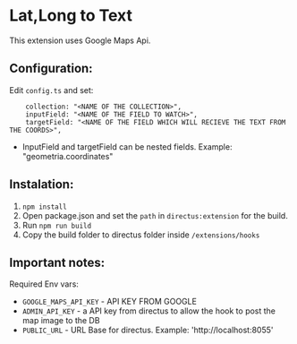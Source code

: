 # Lat,Long to Text

This extension uses Google Maps Api.

## Configuration:

Edit `config.ts` and set:

```
    collection: "<NAME OF THE COLLECTION>",
    inputField: "<NAME OF THE FIELD TO WATCH>",
    targetField: "<NAME OF THE FIELD WHICH WILL RECIEVE THE TEXT FROM THE COORDS>",
```

-   InputField and targetField can be nested fields. Example: "geometria.coordinates"

## Instalation:

1. `npm install`
2. Open package.json and set the `path` in `directus:extension` for the build.
3. Run `npm run build`
4. Copy the build folder to directus folder inside `/extensions/hooks`

## Important notes:

Required Env vars:

-   `GOOGLE_MAPS_API_KEY` - API KEY FROM GOOGLE
-   `ADMIN_API_KEY` - a API key from directus to allow the hook to post the map image to the DB
-   `PUBLIC_URL` - URL Base for directus. Example: 'http://localhost:8055'
